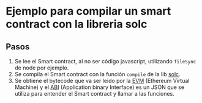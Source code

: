 # Ejemplo para compilar un smart contract con la libreria solc

## Pasos

1. Se lee el Smart contract, al no ser código javascript, utilizando `fileSync` de node por ejemplo.
2. Se compila el Smart contract con la función `compile` de la lib [solc](https://www.npmjs.com/package/solc).
3. Se obtiene el bytecode que va ser leido por la [EVM](https://ethereum.org/en/developers/docs/evm/) (Ethereum Virtual Machine) y el [ABI](https://ethereum.org/en/developers/docs/smart-contracts/compiling/#web-applications) (Application binary Interface) es un JSON que se utiliza para entender el Smart contract y llamar a las funciones.

